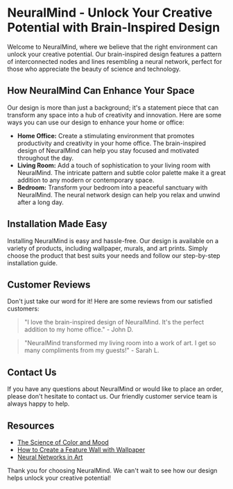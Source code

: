 <!--font:Roboto-->

# NeuralMind - Unlock Your Creative Potential with Brain-Inspired Design

Welcome to NeuralMind, where we believe that the right environment can unlock your creative potential. Our brain-inspired design features a pattern of interconnected nodes and lines resembling a neural network, perfect for those who appreciate the beauty of science and technology.

## How NeuralMind Can Enhance Your Space

Our design is more than just a background; it's a statement piece that can transform any space into a hub of creativity and innovation. Here are some ways you can use our design to enhance your home or office:

- **Home Office:** Create a stimulating environment that promotes productivity and creativity in your home office. The brain-inspired design of NeuralMind can help you stay focused and motivated throughout the day.
- **Living Room:** Add a touch of sophistication to your living room with NeuralMind. The intricate pattern and subtle color palette make it a great addition to any modern or contemporary space.
- **Bedroom:** Transform your bedroom into a peaceful sanctuary with NeuralMind. The neural network design can help you relax and unwind after a long day.

## Installation Made Easy

Installing NeuralMind is easy and hassle-free. Our design is available on a variety of products, including wallpaper, murals, and art prints. Simply choose the product that best suits your needs and follow our step-by-step installation guide.

## Customer Reviews

Don't just take our word for it! Here are some reviews from our satisfied customers:

> "I love the brain-inspired design of NeuralMind. It's the perfect addition to my home office." - John D.

> "NeuralMind transformed my living room into a work of art. I get so many compliments from my guests!" - Sarah L.

## Contact Us

If you have any questions about NeuralMind or would like to place an order, please don't hesitate to contact us. Our friendly customer service team is always happy to help.

## Resources

- [The Science of Color and Mood](#)
- [How to Create a Feature Wall with Wallpaper](#)
- [Neural Networks in Art](#)

Thank you for choosing NeuralMind. We can't wait to see how our design helps unlock your creative potential!

<!--

Write me content for website with wallpaper which alt text is:

"A pattern of interconnected nodes and lines resembling a neural network"

The name/title of the page should not be 1:1 copy of the alt text but rather a real content of the website which is using this wallpaper.

- Use markdown format 
- Start with heading
- Heading should be short and concise
- The content should look like a real website 
- The website should not be about the wallpaper, wallpaper is just a related background
- Heading should be contain work "wallpaper" or "background"
- Include real sections like references, contact, user stories, etc. use things relevant to the page purpose.
- Feel free to use structure like headings, bullets, numbering, blockquotes, paragraphs, horizontal lines, etc.
- You can use formatting like bold or _italic_
- You can include UTF-8 emojis
- Links should be only #hash anchors (and you can refer to the document itself)
- Do not include images


---


# NeuroWall - A Brain-Inspired Wallpaper for Creative Minds

Welcome to NeuroWall, a unique wallpaper that will inspire your creativity and stimulate your imagination. Our wallpaper features a pattern of interconnected nodes and lines resembling a neural network, perfect for those who appreciate the beauty of science and technology.

## How NeuroWall Can Enhance Your Space

NeuroWall is more than just a background; it's a statement piece that can transform any space into a hub of creativity and innovation. Here are some ways you can use our wallpaper to enhance your home or office:

- **Home Office:** Create a stimulating environment that promotes productivity and creativity in your home office. The brain-inspired design of NeuroWall can help you stay focused and motivated throughout the day.
- **Living Room:** Add a touch of sophistication to your living room with NeuroWall. The intricate pattern and subtle color palette make it a great addition to any modern or contemporary space.
- **Bedroom:** Transform your bedroom into a peaceful sanctuary with NeuroWall. The neural network design can help you relax and unwind after a long day.

## Installation Made Easy

Installing NeuroWall is easy and hassle-free. Our wallpaper is made from high-quality materials that are durable and easy to clean. Simply follow our step-by-step installation guide, and you'll have a beautiful new feature wall in no time.

## Customer Reviews

Don't just take our word for it! Here are some reviews from our satisfied customers:

> "I love the brain-inspired design of NeuroWall. It's the perfect addition to my home office." - John D.

> "NeuroWall transformed my living room into a work of art. I get so many compliments from my guests!" - Sarah L.

## Contact Us

If you have any questions about NeuroWall or would like to place an order, please don't hesitate to contact us. Our friendly customer service team is always happy to help.

## References

- [Neural Networks in Art](#)
- [The Science of Color and Mood](#)
- [How to Create a Feature Wall with Wallpaper](#)

Thank you for choosing NeuroWall. We can't wait to see how you use our wallpaper to enhance your space!


---


Heading should not include word "wallpaper". The website should not be about the wallpaper itself, wallpaper is just a related background, rewrite whole content.


---


# NeuralMind - Unlock Your Creative Potential with Brain-Inspired Design

Welcome to NeuralMind, where we believe that the right environment can unlock your creative potential. Our brain-inspired design features a pattern of interconnected nodes and lines resembling a neural network, perfect for those who appreciate the beauty of science and technology.

## How NeuralMind Can Enhance Your Space

Our design is more than just a background; it's a statement piece that can transform any space into a hub of creativity and innovation. Here are some ways you can use our design to enhance your home or office:

- **Home Office:** Create a stimulating environment that promotes productivity and creativity in your home office. The brain-inspired design of NeuralMind can help you stay focused and motivated throughout the day.
- **Living Room:** Add a touch of sophistication to your living room with NeuralMind. The intricate pattern and subtle color palette make it a great addition to any modern or contemporary space.
- **Bedroom:** Transform your bedroom into a peaceful sanctuary with NeuralMind. The neural network design can help you relax and unwind after a long day.

## Installation Made Easy

Installing NeuralMind is easy and hassle-free. Our design is available on a variety of products, including wallpaper, murals, and art prints. Simply choose the product that best suits your needs and follow our step-by-step installation guide.

## Customer Reviews

Don't just take our word for it! Here are some reviews from our satisfied customers:

> "I love the brain-inspired design of NeuralMind. It's the perfect addition to my home office." - John D.

> "NeuralMind transformed my living room into a work of art. I get so many compliments from my guests!" - Sarah L.

## Contact Us

If you have any questions about NeuralMind or would like to place an order, please don't hesitate to contact us. Our friendly customer service team is always happy to help.

## Resources

- [The Science of Color and Mood](#)
- [How to Create a Feature Wall with Wallpaper](#)
- [Neural Networks in Art](#)

Thank you for choosing NeuralMind. We can't wait to see how our design helps unlock your creative potential!

-->
